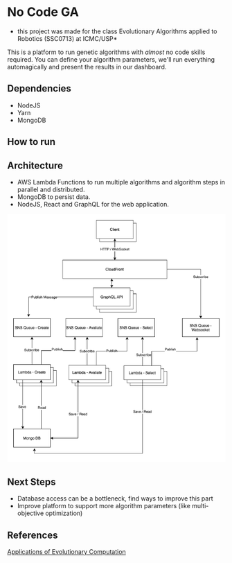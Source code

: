 
# No Code GA
* this project was made for the class Evolutionary Algorithms applied to Robotics (SSC0713) at ICMC/USP*

This is a platform to run genetic algorithms with *almost* no code skills required. You can define your algorithm parameters, we'll run everything automagically and present the results in our dashboard.

## Dependencies

- NodeJS
- Yarn
- MongoDB

## How to run


## Architecture

- AWS Lambda Functions to run multiple algorithms and algorithm steps in parallel and distributed.
- MongoDB to persist data.
- NodeJS, React and GraphQL for the web application.

![Architecture](./architecture.png)

## Next Steps
- Database access can be a bottleneck, find ways to improve this part
- Improve platform to support more algorithm parameters (like multi-objective optimization)

## References
[Applications of Evolutionary Computation](https://books.google.com.br/books?id=jEDcDwAAQBAJ&pg=PA690&hl=pt-BR&source=gbs_selected_pages&cad=2#v=onepage&q&f=false)
